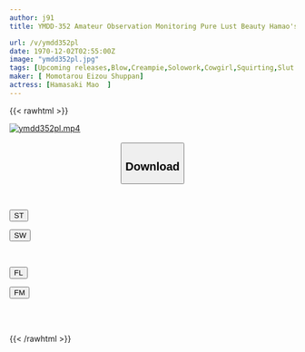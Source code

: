 ```yaml
---
author: j91
title: YMDD-352 Amateur Observation Monitoring Pure Lust Beauty Hamao's Overblown Creampie Sex Service! Reverse Prank And Climax Squirting With Great Joy! Hamazaki Mao

url: /v/ymdd352pl
date: 1970-12-02T02:55:00Z
image: "ymdd352pl.jpg"
tags: [Upcoming releases,Blow,Creampie,Solowork,Cowgirl,Squirting,Slut ]
maker: [ Momotarou Eizou Shuppan]
actress: [Hamasaki Mao  ]
---
```



{{< rawhtml >}}

<div class="video" data-videoid="pending_link_2.html">
    <a href="javascript:;">
        <img src="/v/ymdd352pl/ymdd352pl.jpg" width="WIDTH" height="HEIGHT" alt="ymdd352pl.mp4" loading="lazy">
    </a>
</div>

<script type="text/javascript" src="https://j91.asia/asset/on-demand-pend.js"></script>

<br>
  <link rel="stylesheet" href="https://j91.asia/asset/bs5.css">
  
  <center>
  <button class="btn btn-primary" type="button" data-bs-toggle="collapse" data-bs-target=".multi-collapse" aria-expanded="false" aria-controls="multiCollapseExample1 multiCollapseExample2"><h2>Download</h2></button></center>
</p>
<div class="row">
  <div class="col">
    <div class="collapse multi-collapse" id="multiCollapseExample1">
      <div class="card card-body">
	      	      <br>
<div class="buttons">  
<p><a href="https://j91.asia/pending_link_2.html" target="_blank"><button class="btn-hover color-3"><i class="fa fa-download"></i> ST</button></a></p>
<p><a href="https://j91.asia/pending_link_2.html" target="_blank"><button class="btn-hover color-2"><i class="fa fa-download"></i> SW</button></a></p></div>
    </div>
  </div>
</div>
  <div class="col">
    <div class="collapse multi-collapse" id="multiCollapseExample2">
      <div class="card card-body">
	      <br>
<div class="buttons">
<p><a href="https://j91.asia/pending_link_2.html" target="_blank"><button class="btn-hover color-9"><i class="fa fa-download"></i> FL</button></a></p>
<p><a href="https://j91.asia/pending_link_2.html" target="_blank"><button class="btn-hover color-8"><i class="fa fa-download"></i> FM</button></a></p></div>
<br><br>
      </div>
    </div>
  </div>
</div>

{{< /rawhtml >}}